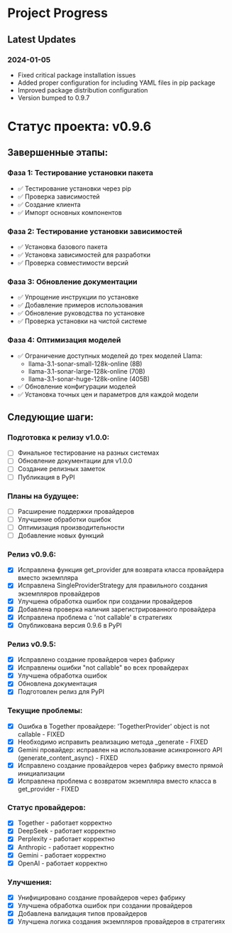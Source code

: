 # Project Progress

## Latest Updates

### 2024-01-05
- Fixed critical package installation issues
- Added proper configuration for including YAML files in pip package
- Improved package distribution configuration
- Version bumped to 0.9.7

# Статус проекта: v0.9.6

## Завершенные этапы:

### Фаза 1: Тестирование установки пакета
- ✅ Тестирование установки через pip
- ✅ Проверка зависимостей
- ✅ Создание клиента
- ✅ Импорт основных компонентов

### Фаза 2: Тестирование установки зависимостей
- ✅ Установка базового пакета
- ✅ Установка зависимостей для разработки
- ✅ Проверка совместимости версий

### Фаза 3: Обновление документации
- ✅ Упрощение инструкции по установке
- ✅ Добавление примеров использования
- ✅ Обновление руководства по установке
- ✅ Проверка установки на чистой системе

### Фаза 4: Оптимизация моделей
- ✅ Ограничение доступных моделей до трех моделей Llama:
  * llama-3.1-sonar-small-128k-online (8B)
  * llama-3.1-sonar-large-128k-online (70B)
  * llama-3.1-sonar-huge-128k-online (405B)
- ✅ Обновление конфигурации моделей
- ✅ Установка точных цен и параметров для каждой модели

## Следующие шаги:

### Подготовка к релизу v1.0.0:
- [ ] Финальное тестирование на разных системах
- [ ] Обновление документации для v1.0.0
- [ ] Создание релизных заметок
- [ ] Публикация в PyPI

### Планы на будущее:
- [ ] Расширение поддержки провайдеров
- [ ] Улучшение обработки ошибок
- [ ] Оптимизация производительности
- [ ] Добавление новых функций

### Релиз v0.9.6:
- [x] Исправлена функция get_provider для возврата класса провайдера вместо экземпляра
- [x] Исправлена SingleProviderStrategy для правильного создания экземпляров провайдеров
- [x] Улучшена обработка ошибок при создании провайдеров
- [x] Добавлена проверка наличия зарегистрированного провайдера
- [x] Исправлена проблема с 'not callable' в стратегиях
- [x] Опубликована версия 0.9.6 в PyPI

### Релиз v0.9.5:
- [x] Исправлено создание провайдеров через фабрику
- [x] Исправлены ошибки "not callable" во всех провайдерах
- [x] Улучшена обработка ошибок
- [x] Обновлена документация
- [x] Подготовлен релиз для PyPI

### Текущие проблемы:
- [x] Ошибка в Together провайдере: 'TogetherProvider' object is not callable - FIXED
- [x] Необходимо исправить реализацию метода _generate - FIXED
- [x] Gemini провайдер: исправлен на использование асинхронного API (generate_content_async) - FIXED
- [x] Исправлено создание провайдеров через фабрику вместо прямой инициализации
- [x] Исправлена проблема с возвратом экземпляра вместо класса в get_provider - FIXED

### Статус провайдеров:
- [x] Together - работает корректно
- [x] DeepSeek - работает корректно
- [x] Perplexity - работает корректно
- [x] Anthropic - работает корректно
- [x] Gemini - работает корректно
- [x] OpenAI - работает корректно

### Улучшения:
- [x] Унифицировано создание провайдеров через фабрику
- [x] Улучшена обработка ошибок при создании провайдеров
- [x] Добавлена валидация типов провайдеров
- [x] Улучшена логика создания экземпляров провайдеров в стратегиях